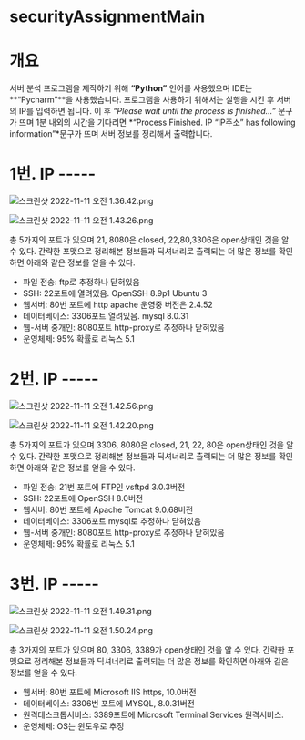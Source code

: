 # securityAssignmentMain

# 개요

서버 분석 프로그램을 제작하기 위해 **“Python”** 언어를 사용했으며 IDE는 **“Pycharm”**을 사용했습니다. 프로그램을 사용하기 위해서는 실행을 시킨 후 서버의 IP를 입력하면 됩니다. 이 후 *“Please wait until the process is finished…”* 문구가 뜨며 1분 내외의 시간을 기다리면  *“Process Finished. IP “IP주소” has following information”*문구가 뜨며 서버 정보를 정리해서 출력합니다. 

# 1번. IP -----

![스크린샷 2022-11-11 오전 1.36.42.png](https://s3-us-west-2.amazonaws.com/secure.notion-static.com/eae1985f-af42-410f-8818-bc49236b85af/%E1%84%89%E1%85%B3%E1%84%8F%E1%85%B3%E1%84%85%E1%85%B5%E1%86%AB%E1%84%89%E1%85%A3%E1%86%BA_2022-11-11_%E1%84%8B%E1%85%A9%E1%84%8C%E1%85%A5%E1%86%AB_1.36.42.png)

![스크린샷 2022-11-11 오전 1.43.26.png](https://s3-us-west-2.amazonaws.com/secure.notion-static.com/e8234971-e5d6-43f1-be7c-83732e8f76da/%E1%84%89%E1%85%B3%E1%84%8F%E1%85%B3%E1%84%85%E1%85%B5%E1%86%AB%E1%84%89%E1%85%A3%E1%86%BA_2022-11-11_%E1%84%8B%E1%85%A9%E1%84%8C%E1%85%A5%E1%86%AB_1.43.26.png)

총 5가지의 포트가 있으며 21, 8080은 closed, 22,80,3306은 open상태인 것을 알 수 있다. 간략한 포맷으로 정리해본 정보들과 딕셔너리로 출력되는 더 많은 정보를 확인하면 아래와 같은 정보를 얻을 수 있다.

- 파일 전송: ftp로 추정하나 닫혀있음
- SSH: 22포트에 열려있음. OpenSSH 8.9p1 Ubuntu 3
- 웹서버: 80번 포트에 http apache 운영중 버전은 2.4.52
- 데이터베이스: 3306포트 열려있음. mysql 8.0.31
- 웹-서버 중개인: 8080포트 http-proxy로 추정하나 닫혀있음
- 운영체제: 95% 확률로 리눅스 5.1

# 2번. IP -----

![스크린샷 2022-11-11 오전 1.42.56.png](https://s3-us-west-2.amazonaws.com/secure.notion-static.com/1e8860a8-fa7c-453a-84b1-b72cc4a6cea0/%E1%84%89%E1%85%B3%E1%84%8F%E1%85%B3%E1%84%85%E1%85%B5%E1%86%AB%E1%84%89%E1%85%A3%E1%86%BA_2022-11-11_%E1%84%8B%E1%85%A9%E1%84%8C%E1%85%A5%E1%86%AB_1.42.56.png)

![스크린샷 2022-11-11 오전 1.42.20.png](https://s3-us-west-2.amazonaws.com/secure.notion-static.com/38ecd320-1806-4003-8886-1235df2b4c03/%E1%84%89%E1%85%B3%E1%84%8F%E1%85%B3%E1%84%85%E1%85%B5%E1%86%AB%E1%84%89%E1%85%A3%E1%86%BA_2022-11-11_%E1%84%8B%E1%85%A9%E1%84%8C%E1%85%A5%E1%86%AB_1.42.20.png)

총 5가지의 포트가 있으며 3306, 8080은 closed, 21, 22, 80은 open상태인 것을 알 수 있다. 간략한 포맷으로 정리해본 정보들과 딕셔너리로 출력되는 더 많은 정보를 확인하면 아래와 같은 정보를 얻을 수 있다.

- 파일 전송: 21번 포트에 FTP인 vsftpd 3.0.3버전
- SSH: 22포트에 OpenSSH 8.0버전
- 웹서버: 80번 포트에 Apache Tomcat 9.0.68버전
- 데이터베이스: 3306포트 mysql로 추정하나 닫혀있음
- 웹-서버 중개인: 8080포트 http-proxy로 추정하나 닫혀있음
- 운영체제: 95% 확률로 리눅스 5.1

# 3번. IP -----

![스크린샷 2022-11-11 오전 1.49.31.png](https://s3-us-west-2.amazonaws.com/secure.notion-static.com/7509c37a-2ff3-44b0-90d5-54c4854bffca/%E1%84%89%E1%85%B3%E1%84%8F%E1%85%B3%E1%84%85%E1%85%B5%E1%86%AB%E1%84%89%E1%85%A3%E1%86%BA_2022-11-11_%E1%84%8B%E1%85%A9%E1%84%8C%E1%85%A5%E1%86%AB_1.49.31.png)

![스크린샷 2022-11-11 오전 1.50.24.png](https://s3-us-west-2.amazonaws.com/secure.notion-static.com/de4c9637-3e1b-4028-8070-c00cb1174b88/%E1%84%89%E1%85%B3%E1%84%8F%E1%85%B3%E1%84%85%E1%85%B5%E1%86%AB%E1%84%89%E1%85%A3%E1%86%BA_2022-11-11_%E1%84%8B%E1%85%A9%E1%84%8C%E1%85%A5%E1%86%AB_1.50.24.png)

총 3가지의 포트가 있으며 80, 3306, 3389가 open상태인 것을 알 수 있다. 간략한 포맷으로 정리해본 정보들과 딕셔너리로 출력되는 더 많은 정보를 확인하면 아래와 같은 정보를 얻을 수 있다.

- 웹서버: 80번 포트에 Microsoft IIS https, 10.0버전
- 데이터베이스: 3306번 포트에 MYSQL, 8.0.31버전
- 원격데스크톱서비스: 3389포트에 Microsoft Terminal Services 원격서비스.
- 운영체제: OS는 윈도우로 추정
